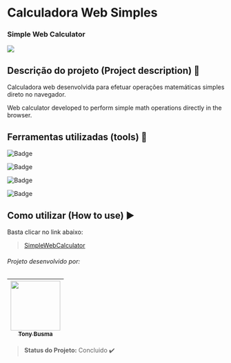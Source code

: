 # Calculadora Web Simples
### Simple Web Calculator

<a href="https://tonybusma.github.io/SimpleWebCalculator/" target="_blank"><img src="https://user-images.githubusercontent.com/90411176/171858707-54f4a470-6221-4199-8f3b-dd6ccaf28abd.png"></a>

## Descrição do projeto (Project description) :page_with_curl:

Calculadora web desenvolvida para efetuar operações matemáticas simples direto no navegador.

Web calculator developed to perform simple math operations directly in the browser.

## Ferramentas utilizadas (tools) :wrench:

![Badge](https://img.shields.io/static/v1?label=VScode&message=IDE/editor&color=9cf&style=plastic&logo=visualstudiocode)

![Badge](https://img.shields.io/static/v1?label=HTML&message=markup&color=red&style=plastic&logo=html5)

![Badge](https://img.shields.io/static/v1?label=CSS&message=style&color=blue&style=plastic&logo=css3)

![Badge](https://img.shields.io/static/v1?label=JavaScript&message=language&color=yellow&style=plastic&logo=javascript)

## Como utilizar (How to use) :arrow_forward:

Basta clicar no link abaixo:

> <a href="https://tonybusma.github.io/SimpleWebCalculator/" target="_blank">SimpleWebCalculator</a>

###### Projeto desenvolvido por:

[<img src="https://user-images.githubusercontent.com/90411176/171323461-8c149ca3-f61c-4d21-b8b5-04319a5b7189.jpg" width=115 > <br> <sub> Tony Busma </sub>](https://github.com/tonybusma) |
| :---: |

> **Status do Projeto:** Concluido :heavy_check_mark:
